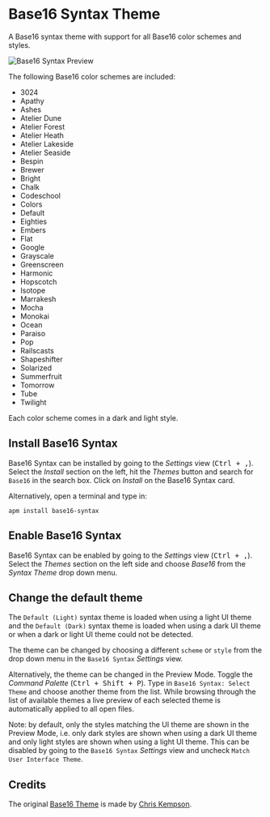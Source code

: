 Base16 Syntax Theme
====================

A Base16 syntax theme with support for all Base16 color schemes and styles.

![Base16 Syntax Preview](https://raw.githubusercontent.com/Alchiadus/base16-syntax/master/preview.gif)

The following Base16 color schemes are included:
- 3024
- Apathy
- Ashes
- Atelier Dune
- Atelier Forest
- Atelier Heath
- Atelier Lakeside
- Atelier Seaside
- Bespin
- Brewer
- Bright
- Chalk
- Codeschool
- Colors
- Default
- Eighties
- Embers
- Flat
- Google
- Grayscale
- Greenscreen
- Harmonic
- Hopscotch
- Isotope
- Marrakesh
- Mocha
- Monokai
- Ocean
- Paraiso
- Pop
- Railscasts
- Shapeshifter
- Solarized
- Summerfruit
- Tomorrow
- Tube
- Twilight

Each color scheme comes in a dark and light style.

## Install Base16 Syntax

Base16 Syntax can be installed by going to the _Settings_ view (<kbd>Ctrl + ,</kbd>). Select the _Install_ section on the left, hit the _Themes_ button and search for `Base16` in the search box. Click on _Install_ on the Base16 Syntax card.

Alternatively, open a terminal and type in:

```
apm install base16-syntax
```

## Enable Base16 Syntax

Base16 Syntax can be enabled by going to the _Settings_ view (<kbd>Ctrl + ,</kbd>). Select the _Themes_ section on the left side and choose _Base16_ from the _Syntax Theme_ drop down menu.

## Change the default theme

The `Default (Light)` syntax theme is loaded when using a light UI theme and the `Default (Dark)` syntax theme is loaded when using a dark UI theme or when a dark or light UI theme could not be detected.

The theme can be changed by choosing a different `scheme` or `style` from the drop down menu in the `Base16 Syntax` _Settings_ view.

Alternatively, the theme can be changed in the Preview Mode. Toggle the _Command Palette_ (<kbd>Ctrl + Shift + P</kbd>). Type in `Base16 Syntax: Select Theme` and choose another theme from the list. While browsing through the list of available themes a live preview of each selected theme is automatically applied to all open files.

Note: by default, only the styles matching the UI theme are shown in the Preview Mode, i.e. only dark styles are shown when using a dark UI theme and only light styles are shown when using a light UI theme. This can be disabled by going to the `Base16 Syntax` _Settings_ view and uncheck `Match User Interface Theme`.

## Credits

The original [Base16 Theme](https://github.com/chriskempson/base16) is made by [Chris Kempson](http://chriskempson.com).
